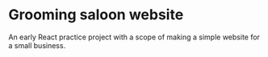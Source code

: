 # Grooming saloon website 
  An early React practice project with a scope of making a simple website for a small business. 
